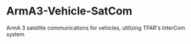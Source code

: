 # ArmA3-Vehicle-SatCom
ArmA 3 satellite communications for vehicles, utilizing TFAR's InterCom system
